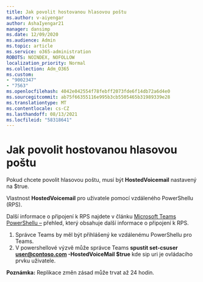 ```yaml
---
title: Jak povolit hostovanou hlasovou poštu
ms.author: v-aiyengar
author: AshaIyengar21
manager: dansimp
ms.date: 12/09/2020
ms.audience: Admin
ms.topic: article
ms.service: o365-administration
ROBOTS: NOINDEX, NOFOLLOW
localization_priority: Normal
ms.collection: Adm_O365
ms.custom:
- "9002347"
- "7563"
ms.openlocfilehash: 4042e042554f78febff2073fde6f14db72a6d4e0
ms.sourcegitcommit: ab75f66355116e995b3cb5505465b31989339e28
ms.translationtype: MT
ms.contentlocale: cs-CZ
ms.lasthandoff: 08/13/2021
ms.locfileid: "58318641"
---
```

# <a name="how-to-enable-hosted-voicemail"></a>Jak povolit hostovanou hlasovou poštu

Pokud chcete povolit hlasovou poštu, musí být **HostedVoicemail** nastavený na $true.

Vlastnost **HostedVoicemail** pro uživatele pomocí vzdáleného PowerShellu (RPS).

Další informace o připojení k RPS najdete v článku [Microsoft Teams PowerShellu –](https://docs.microsoft.com/microsoftteams/teams-powershell-overview) přehled, který obsahuje další informace o připojení k RPS.

1. Správce Teams by měl být přihlášený ke vzdálenému PowerShellu pro Teams.
1. V powershellové výzvě může správce Teams **spustit set-csuser user@contoso.com -HostedVoiceMail $true** kde sip uri je ovládacího prvku uživatele.

**Poznámka:** Replikace změn zásad může trvat až 24 hodin.